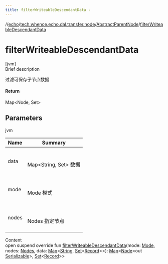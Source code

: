 ```yaml
---
title: filterWriteableDescendantData -
---
```

//[echo](../../index.md)/[tech.whence.echo.dal.transfer.node](../index.md)/[AbstractParentNode](index.md)/[filterWriteableDescendantData](filter-writeable-descendant-data.md)



# filterWriteableDescendantData  
[jvm]  
Brief description  


过滤可保存子节点数据



#### Return  


Map<Node<out Serializable>, Set<Record>>



## Parameters  
  
jvm  
  
|  Name|  Summary| 
|---|---|
| data| <br><br>Map<String, Set<Record>> 数据<br><br>
| mode| <br><br>Mode 模式<br><br>
| nodes| <br><br>Nodes 指定节点<br><br>
  
  
Content  
open suspend override fun [filterWriteableDescendantData](filter-writeable-descendant-data.md)(mode: [Mode](../../tech.whence.echo.dal.transfer/-mode/index.md), nodes: [Nodes](../-nodes/index.md), data: [Map](https://kotlinlang.org/api/latest/jvm/stdlib/kotlin.collections/-map/index.html)<[String](https://kotlinlang.org/api/latest/jvm/stdlib/kotlin/-string/index.html), [Set](https://kotlinlang.org/api/latest/jvm/stdlib/kotlin.collections/-set/index.html)<[Record](../../tech.whence.echo.dal.entity/-record/index.md)>>): [Map](https://kotlinlang.org/api/latest/jvm/stdlib/kotlin.collections/-map/index.html)<[Node](../-node/index.md)<out [Serializable](https://docs.oracle.com/javase/8/docs/api/java/io/Serializable.html)>, [Set](https://kotlinlang.org/api/latest/jvm/stdlib/kotlin.collections/-set/index.html)<[Record](../../tech.whence.echo.dal.entity/-record/index.md)>>  



